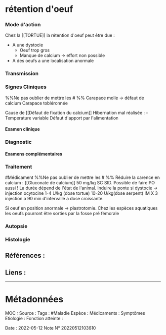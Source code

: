 # rétention d'oeuf
### Mode d'action
Chez la [[TORTUE]] la rétention d'oeuf peut être due :
- A une dystocie 
	- Oeuf trop gros
	- Manque de calcium -> effort non possible
- A des oeufs a une localisation anormale
### Transmission
### Signes Cliniques
%%Ne pas oublier de mettre les # %%
Carapace molle -> défaut de calcium
Carapace tobléronnée

Cause de [[Défaut de fixation du calcium]]
Hibernation mal réalisée :
	-Temperature variable
Défaut d'apport par l'alimentation


#### Examen clinique
### Diagnostic
#### Examens complémentaires
### Traitement
#Médicament 
%%Ne pas oublier de mettre les # %%
Réduire la carence en calcium :
[[Gluconate de calcium]] 50 mg/kg SC SID. Possible de faire PO aussi ! La durée dépend de l'état de l'animal.
Induire la ponte si dystocie -> injection ocytocine 1-4 U/kg (dose tortue) 10-20 U/kg(dose serpent) IM X 3 injection a 90 min d'intervalle a dose croissante.

Si oeuf en position anormale -> plastrotomie. Chez les espèces aquatiques les oeufs pourront être sorties par la fosse pré fémorale
### Autopsie
### Histologie

## Références :
>
 

## Liens :



***

# Métadonnées
MOC :
Source :
Tags : #Maladie 
	Espèce :
	Médicaments :
	Symptômes
	Etiologie :
	Fonction atteinte :
	
Date : 2022-05-12
Note N° 20220512103610
